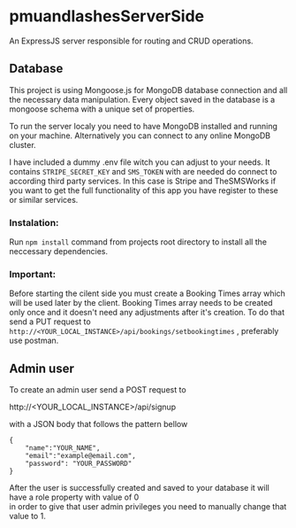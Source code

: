 # pmuandlashesServerSide
An ExpressJS server responsible for routing and CRUD operations.

## Database 

This project is using Mongoose.js for MongoDB database connection and all the necessary  data manipulation.
Every object saved in the database is a mongoose schema with a unique set of properties.

To run the server localy you need to have MongoDB installed and running on your machine.
Alternatively you can connect to any online MongoDB cluster.

I have included a dummy .env file witch you can adjust to your needs.
It contains ``` STRIPE_SECRET_KEY ``` and ``` SMS_TOKEN ``` with are needed do connect to according third party services.
In this case is Stripe and TheSMSWorks if you want to get the full functionality of this app you have register to these or similar services. 

### Instalation:
Run ``` npm install ``` command from projects root directory to install all the neccessary dependencies.

### Important:
Before starting the cilent side you must create a Booking Times array which will be used later by the client.
Booking Times array needs to be created only once and it doesn't need any adjustments after it's creation.
To do that send a PUT request to ``` http://<YOUR_LOCAL_INSTANCE>/api/bookings/setbookingtimes ``` ,
preferably use postman.

## Admin user

To create an admin user send a POST request to 

http://<YOUR_LOCAL_INSTANCE>/api/signup

with a JSON body that follows the pattern bellow
```
{
	"name":"YOUR_NAME",
	"email":"example@email.com",
	"password": "YOUR_PASSWORD"
}
```
After the user is successfully created and saved to your database it will have a role property with value of 0  
in order to give that user admin privileges you need to manually change that value to 1.
